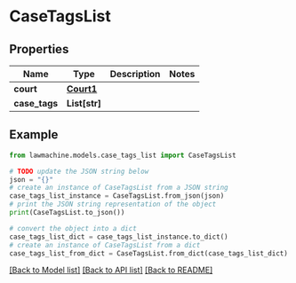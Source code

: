 # CaseTagsList


## Properties

Name | Type | Description | Notes
------------ | ------------- | ------------- | -------------
**court** | [**Court1**](Court1.md) |  | 
**case_tags** | **List[str]** |  | 

## Example

```python
from lawmachine.models.case_tags_list import CaseTagsList

# TODO update the JSON string below
json = "{}"
# create an instance of CaseTagsList from a JSON string
case_tags_list_instance = CaseTagsList.from_json(json)
# print the JSON string representation of the object
print(CaseTagsList.to_json())

# convert the object into a dict
case_tags_list_dict = case_tags_list_instance.to_dict()
# create an instance of CaseTagsList from a dict
case_tags_list_from_dict = CaseTagsList.from_dict(case_tags_list_dict)
```
[[Back to Model list]](../README.md#documentation-for-models) [[Back to API list]](../README.md#documentation-for-api-endpoints) [[Back to README]](../README.md)


